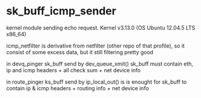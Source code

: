# sk_buff_icmp_sender
kernel module sending echo request. Kernel v3.13.0 (OS Ubuntu 12.04.5 LTS x86_64)

icmp_netfilter is derivative from netfilter (other repo of that profile),
so it consist of some excess data, but it still filtering pretty good

in devq_pinger sk_buff send by dev_queue_xmit()
sk_buff must contain eth, ip and icmp headers + all check sum + net device info

in route_pinger ks_buff send by ip_local_out()
is is enought for sk_buff to contain ip & icmp headers + routing info + net device info

